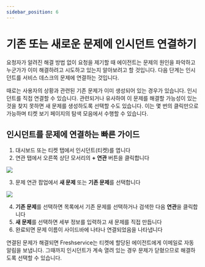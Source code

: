 ```yaml
---
sidebar_position: 6
---
```


# 기존 또는 새로운 문제에 인시던트 연결하기

요청자가 알려진 해결 방법 없이 요청을 제기할 때 에이전트는 문제의 원인을 파악하고 누군가가 이미 해결하려고 시도하고 있는지 알아보려고 할 것입니다. 다음 단계는 인시던트를 서비스 데스크의 문제에 연결하는 것입니다.

때로는 사용자의 상황과 관련된 기존 문제가 이미 생성되어 있는 경우가 있습니다. 인시던트를 직접 연결할 수 있습니다. 관련되거나 유사하여 이 문제를 해결할 가능성이 있는 것을 찾지 못하면 새 문제를 생성하도록 선택할 수도 있습니다. 이는 몇 번의 클릭만으로 가능하며 티켓 보기 페이지의 탐색 모음에서 수행할 수 있습니다.

## 인시던트를 문제에 연결하는 빠른 가이드

1. 대시보드 또는 티켓 탭에서 인시던트(티켓)를 엽니다
2. 연관 탭에서 오른쪽 상단 모서리의 **+ 연관** 버튼을 클릭합니다

<img src="https://s3.amazonaws.com/cdn.freshdesk.com/data/helpdesk/attachments/production/50006671142/original/l8SLRqSs1h4fK28vw8J_qL5pmI1MT5OR-Q.png?1666007821"  />

3. 문제 연관 팝업에서 **새 문제** 또는 **기존 문제**를 선택합니다

<img src="https://s3.amazonaws.com/cdn.freshdesk.com/data/helpdesk/attachments/production/50006671145/original/cuaxMoKGQnFGcjTYyWt7vKEZWTkFTRHOGw.png?1666007834"  />

4. **기존 문제**를 선택하면 목록에서 기존 문제를 선택하거나 검색한 다음 **연관**을 클릭합니다
5. **새 문제**를 선택하면 세부 정보를 입력하고 새 문제를 직접 만듭니다
6. 완료되면 문제 이름이 사이드바에 나타나 연결되었음을 나타냅니다

연결된 문제가 해결되면 Freshservice는 티켓에 할당된 에이전트에게 이메일로 자동 알림을 보냅니다. 그때까지 인시던트가 계속 열려 있는 경우 문제가 닫혔으므로 해결하도록 선택할 수 있습니다.
